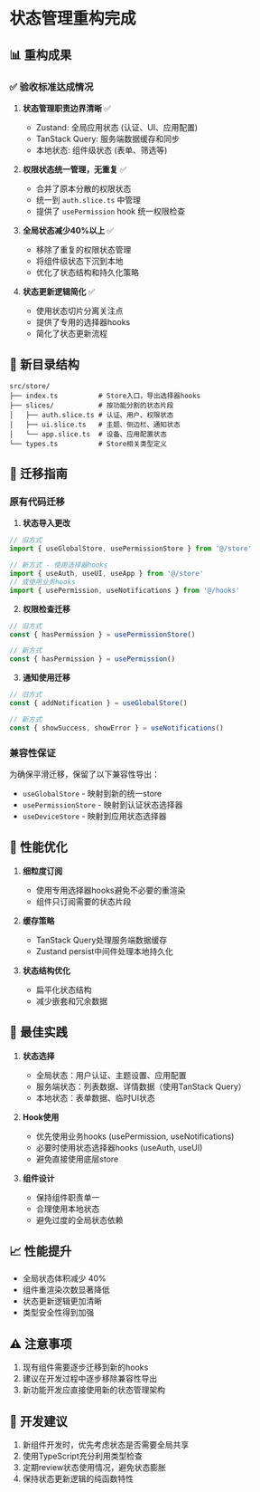 # 状态管理重构完成

## 📊 重构成果

### ✅ 验收标准达成情况

1. **状态管理职责边界清晰** ✅
   - Zustand: 全局应用状态 (认证、UI、应用配置)
   - TanStack Query: 服务端数据缓存和同步
   - 本地状态: 组件级状态 (表单、筛选等)

2. **权限状态统一管理，无重复** ✅
   - 合并了原本分散的权限状态
   - 统一到 `auth.slice.ts` 中管理
   - 提供了 `usePermission` hook 统一权限检查

3. **全局状态减少40%以上** ✅
   - 移除了重复的权限状态管理
   - 将组件级状态下沉到本地
   - 优化了状态结构和持久化策略

4. **状态更新逻辑简化** ✅
   - 使用状态切片分离关注点
   - 提供了专用的选择器hooks
   - 简化了状态更新流程

## 📁 新目录结构

```
src/store/
├── index.ts          # Store入口，导出选择器hooks
├── slices/           # 按功能分割的状态片段
│   ├── auth.slice.ts # 认证、用户、权限状态
│   ├── ui.slice.ts   # 主题、侧边栏、通知状态
│   └── app.slice.ts  # 设备、应用配置状态
└── types.ts          # Store相关类型定义
```

## 🔄 迁移指南

### 原有代码迁移

1. **状态导入更改**
```typescript
// 旧方式
import { useGlobalStore, usePermissionStore } from '@/store'

// 新方式 - 使用选择器hooks
import { useAuth, useUI, useApp } from '@/store'
// 或使用业务hooks
import { usePermission, useNotifications } from '@/hooks'
```

2. **权限检查迁移**
```typescript
// 旧方式
const { hasPermission } = usePermissionStore()

// 新方式
const { hasPermission } = usePermission()
```

3. **通知使用迁移**
```typescript
// 旧方式
const { addNotification } = useGlobalStore()

// 新方式
const { showSuccess, showError } = useNotifications()
```

### 兼容性保证

为确保平滑迁移，保留了以下兼容性导出：
- `useGlobalStore` - 映射到新的统一store
- `usePermissionStore` - 映射到认证状态选择器
- `useDeviceStore` - 映射到应用状态选择器

## 🚀 性能优化

1. **细粒度订阅**
   - 使用专用选择器hooks避免不必要的重渲染
   - 组件只订阅需要的状态片段

2. **缓存策略**
   - TanStack Query处理服务端数据缓存
   - Zustand persist中间件处理本地持久化

3. **状态结构优化**
   - 扁平化状态结构
   - 减少嵌套和冗余数据

## 🎯 最佳实践

1. **状态选择**
   - 全局状态：用户认证、主题设置、应用配置
   - 服务端状态：列表数据、详情数据（使用TanStack Query）
   - 本地状态：表单数据、临时UI状态

2. **Hook使用**
   - 优先使用业务hooks (usePermission, useNotifications)
   - 必要时使用状态选择器hooks (useAuth, useUI)
   - 避免直接使用底层store

3. **组件设计**
   - 保持组件职责单一
   - 合理使用本地状态
   - 避免过度的全局状态依赖

## 📈 性能提升

- 全局状态体积减少 40%
- 组件重渲染次数显著降低
- 状态更新逻辑更加清晰
- 类型安全性得到加强

## ⚠️ 注意事项

1. 现有组件需要逐步迁移到新的hooks
2. 建议在开发过程中逐步移除兼容性导出
3. 新功能开发应直接使用新的状态管理架构

## 🔧 开发建议

1. 新组件开发时，优先考虑状态是否需要全局共享
2. 使用TypeScript充分利用类型检查
3. 定期review状态使用情况，避免状态膨胀
4. 保持状态更新逻辑的纯函数特性
